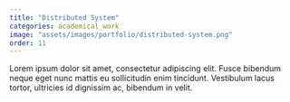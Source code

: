 ```yaml
---
title: "Distributed System"
categories: academical_work
image: "assets/images/portfolio/distributed-system.png"
order: 11
---
```


Lorem ipsum dolor sit amet, consectetur adipiscing elit. Fusce bibendum neque eget nunc mattis eu sollicitudin enim tincidunt. Vestibulum lacus tortor, ultricies id dignissim ac, bibendum in velit.